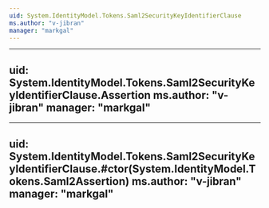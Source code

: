 ```yaml
---
uid: System.IdentityModel.Tokens.Saml2SecurityKeyIdentifierClause
ms.author: "v-jibran"
manager: "markgal"
---
```


---
uid: System.IdentityModel.Tokens.Saml2SecurityKeyIdentifierClause.Assertion
ms.author: "v-jibran"
manager: "markgal"
---

---
uid: System.IdentityModel.Tokens.Saml2SecurityKeyIdentifierClause.#ctor(System.IdentityModel.Tokens.Saml2Assertion)
ms.author: "v-jibran"
manager: "markgal"
---
